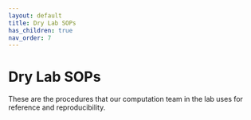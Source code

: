 ```yaml
---
layout: default
title: Dry Lab SOPs
has_children: true
nav_order: 7
---
```


# Dry Lab SOPs

These are the procedures that our computation team in the lab uses for reference and reproducibility.